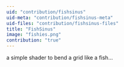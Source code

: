 ```yaml
---
uid: "contribution/fishsinus"
uid-meta: "contribution/fishsinus-meta"
uid-files: "contribution/fishsinus-files"
title: "FishSinus"
image: "fishies.png"
contribution: "true"
---
```


a simple shader to bend a grid like a fish...